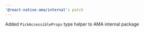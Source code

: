 ```yaml
---
'@react-native-ama/internal': patch
---
```


Added `PickAccessibleProps` type helper to AMA internal package
